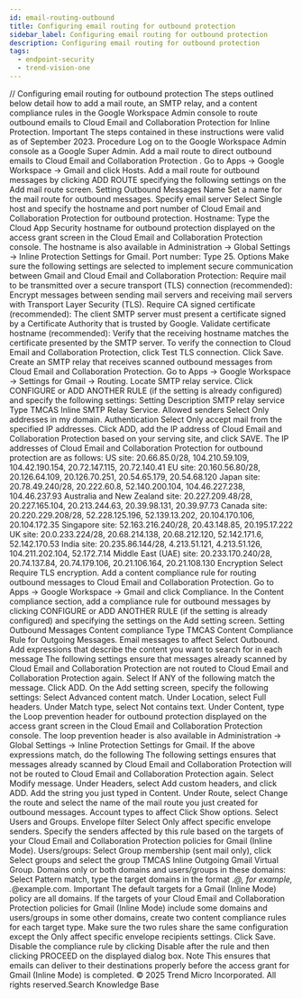 ```yaml
---
id: email-routing-outbound
title: Configuring email routing for outbound protection
sidebar_label: Configuring email routing for outbound protection
description: Configuring email routing for outbound protection
tags:
  - endpoint-security
  - trend-vision-one
---
```


/*<![CDATA[*/ $('#title').html($('meta[name=map-description]').attr('content')); /*]]>*/ Configuring email routing for outbound protection The steps outlined below detail how to add a mail route, an SMTP relay, and a content compliance rules in the Google Workspace Admin console to route outbound emails to Cloud Email and Collaboration Protection for Inline Protection. Important The steps contained in these instructions were valid as of September 2023. Procedure Log on to the Google Workspace Admin console as a Google Super Admin. Add a mail route to direct outbound emails to Cloud Email and Collaboration Protection . Go to Apps → Google Workspace → Gmail and click Hosts. Add a mail route for outbound messages by clicking ADD ROUTE specifying the following settings on the Add mail route screen. Setting Outbound Messages Name Set a name for the mail route for outbound messages. Specify email server Select Single host and specify the hostname and port number of Cloud Email and Collaboration Protection for outbound protection. Hostname: Type the Cloud App Security hostname for outbound protection displayed on the access grant screen in the Cloud Email and Collaboration Protection console. The hostname is also available in Administration → Global Settings → Inline Protection Settings for Gmail. Port number: Type 25. Options Make sure the following settings are selected to implement secure communication between Gmail and Cloud Email and Collaboration Protection: Require mail to be transmitted over a secure transport (TLS) connection (recommended): Encrypt messages between sending mail servers and receiving mail servers with Transport Layer Security (TLS). Require CA signed certificate (recommended): The client SMTP server must present a certificate signed by a Certificate Authority that is trusted by Google. Validate certificate hostname (recommended): Verify that the receiving hostname matches the certificate presented by the SMTP server. To verify the connection to Cloud Email and Collaboration Protection, click Test TLS connection. Click Save. Create an SMTP relay that receives scanned outbound messages from Cloud Email and Collaboration Protection. Go to Apps → Google Workspace → Settings for Gmail → Routing. Locate SMTP relay service. Click CONFIGURE or ADD ANOTHER RULE (if the setting is already configured) and specify the following settings: Setting Description SMTP relay service Type TMCAS Inline SMTP Relay Service. Allowed senders Select Only addresses in my domain. Authentication Select Only accept mail from the specified IP addresses. Click ADD, add the IP address of Cloud Email and Collaboration Protection based on your serving site, and click SAVE. The IP addresses of Cloud Email and Collaboration Protection for outbound protection are as follows: US site: 20.66.85.0/28, 104.210.59.109, 104.42.190.154, 20.72.147.115, 20.72.140.41 EU site: 20.160.56.80/28, 20.126.64.109, 20.126.70.251, 20.54.65.179, 20.54.68.120 Japan site: 20.78.49.240/28, 20.222.60.8, 52.140.200.104, 104.46.227.238, 104.46.237.93 Australia and New Zealand site: 20.227.209.48/28, 20.227.165.104, 20.213.244.63, 20.39.98.131, 20.39.97.73 Canada site: 20.220.229.208/28, 52.228.125.196, 52.139.13.202, 20.104.170.106, 20.104.172.35 Singapore site: 52.163.216.240/28, 20.43.148.85, 20.195.17.222 UK site: 20.0.233.224/28, 20.68.214.138, 20.68.212.120, 52.142.171.6, 52.142.170.53 India site: 20.235.86.144/28, 4.213.51.121, 4.213.51.126, 104.211.202.104, 52.172.7.14 Middle East (UAE) site: 20.233.170.240/28, 20.74.137.84, 20.74.179.106, 20.21.106.164, 20.21.108.130 Encryption Select Require TLS encryption. Add a content compliance rule for routing outbound messages to Cloud Email and Collaboration Protection. Go to Apps → Google Workspace → Gmail and click Compliance. In the Content compliance section, add a compliance rule for outbound messages by clicking CONFIGURE or ADD ANOTHER RULE (if the setting is already configured) and specifying the settings on the Add setting screen. Setting Outbound Messages Content compliance Type TMCAS Content Compliance Rule for Outgoing Messages. Email messages to affect Select Outbound. Add expressions that describe the content you want to search for in each message The following settings ensure that messages already scanned by Cloud Email and Collaboration Protection are not routed to Cloud Email and Collaboration Protection again. Select If ANY of the following match the message. Click ADD. On the Add setting screen, specify the following settings: Select Advanced content match. Under Location, select Full headers. Under Match type, select Not contains text. Under Content, type the Loop prevention header for outbound protection displayed on the access grant screen in the Cloud Email and Collaboration Protection console. The loop prevention header is also available in Administration → Global Settings → Inline Protection Settings for Gmail. If the above expressions match, do the following The following settings ensures that messages already scanned by Cloud Email and Collaboration Protection will not be routed to Cloud Email and Collaboration Protection again. Select Modify message. Under Headers, select Add custom headers, and click ADD. Add the string you just typed in Content. Under Route, select Change the route and select the name of the mail route you just created for outbound messages. Account types to affect Click Show options. Select Users and Groups. Envelope filter Select Only affect specific envelope senders. Specify the senders affected by this rule based on the targets of your Cloud Email and Collaboration Protection policies for Gmail (Inline Mode). Users/groups: Select Group membership (sent mail only), click Select groups and select the group TMCAS Inline Outgoing Gmail Virtual Group. Domains only or both domains and users/groups in these domains: Select Pattern match, type the target domains in the format .*@<domain>, for example, .*@example.com. Important The default targets for a Gmail (Inline Mode) policy are all domains. If the targets of your Cloud Email and Collaboration Protection policies for Gmail (Inline Mode) include some domains and users/groups in some other domains, create two content compliance rules for each target type. Make sure the two rules share the same configuration except the Only affect specific envelope recipients settings. Click Save. Disable the compliance rule by clicking Disable after the rule and then clicking PROCEED on the displayed dialog box. Note This ensures that emails can deliver to their destinations properly before the access grant for Gmail (Inline Mode) is completed. © 2025 Trend Micro Incorporated. All rights reserved.Search Knowledge Base